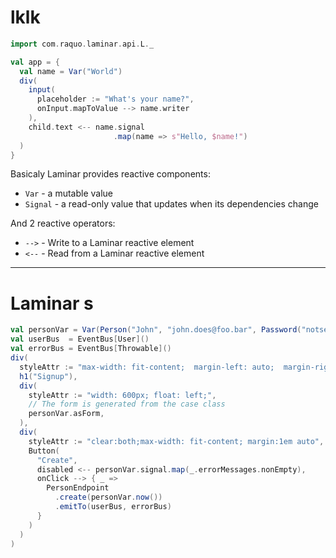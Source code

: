 # lklk

<div grid="~ cols-2 gap-4">
<div>

```scala
import com.raquo.laminar.api.L._

val app = {
  val name = Var("World")
  div(
    input(
      placeholder := "What's your name?",
      onInput.mapToValue --> name.writer
    ),
    child.text <-- name.signal
                       .map(name => s"Hello, $name!")
  )
}
```
</div>
<div>
Basicaly Laminar provides reactive components:

* `Var` - a mutable value
* `Signal` - a read-only value that updates when its dependencies change
<!-- * `EventStream` - a stream of events
* `EventBus` - a sink for events -->

And 2 reactive operators:

* `-->` - Write to a Laminar reactive element
* `<--` - Read from a Laminar reactive element


</div>
</div>

---



# Laminar s

<div>

```scala {1|2-3|8-9|17-19}
val personVar = Var(Person("John", "john.does@foo.bar", Password("notsecured") ))
val userBus  = EventBus[User]()
val errorBus = EventBus[Throwable]()
div(
  styleAttr := "max-width: fit-content;  margin-left: auto;  margin-right: auto;",
  h1("Signup"),
  div(
    styleAttr := "width: 600px; float: left;",
    // The form is generated from the case class
    personVar.asForm,
  ),
  div(
    styleAttr := "clear:both;max-width: fit-content; margin:1em auto",
    Button(
      "Create",
      disabled <-- personVar.signal.map(_.errorMessages.nonEmpty),
      onClick --> { _ =>
        PersonEndpoint
          .create(personVar.now())
          .emitTo(userBus, errorBus)
      }
    )
  )
)
```
</div>

